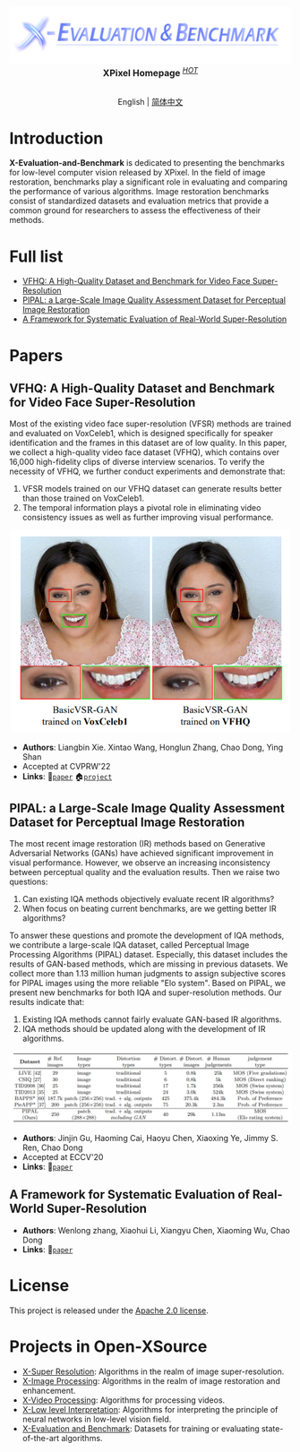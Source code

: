<div align="center">
  <img src="assets/logo.png"/>
  <div align="center">
    <b><font size="3">XPixel Homepage</font></b>
    <sup>
      <a href="http://xpixel.group/">
        <i><font size="2">HOT</font></i>
      </a>
    </sup>
  </div>
  <div>&nbsp;</div>
</div>

<div align="center">

English | [简体中文](README_zh-CN.md)

</div>

# Introduction

**X-Evaluation-and-Benchmark** is dedicated to presenting the benchmarks for low-level computer vision released by XPixel. In the field of image restoration, benchmarks play a significant role in evaluating and comparing the performance of various algorithms. Image restoration benchmarks consist of standardized datasets and evaluation metrics that provide a common ground for researchers to assess the effectiveness of their methods. 

# Full list

- [VFHQ: A High-Quality Dataset and Benchmark for Video Face Super-Resolution](#vfhq)
- [PIPAL: a Large-Scale Image Quality Assessment Dataset for Perceptual Image Restoration](#pipal)
- [A Framework for Systematic Evaluation of Real-World Super-Resolution](#realsr_se)

# Papers

## <a name="vfhq"></a>VFHQ: A High-Quality Dataset and Benchmark for Video Face Super-Resolution

Most of the existing video face super-resolution (VFSR) methods are trained and evaluated on VoxCeleb1, which is designed specifically for speaker identification and the frames in this dataset are of low quality. In this paper, we collect a high-quality video face dataset (VFHQ), which contains over 16,000 high-fidelity clips of diverse interview scenarios. To verify the necessity of VFHQ, we further conduct experiments and demonstrate that:
1. VFSR models trained on our VFHQ dataset can generate results better than those trained on VoxCeleb1.
2. The temporal information plays a pivotal role in eliminating video consistency issues as well as further improving visual performance.

<div align="center">
  <img src="assets/vfhq.png" width="500"/>
</div>

- **Authors**: Liangbin Xie. Xintao Wang, Honglun Zhang, Chao Dong, Ying Shan
- Accepted at CVPRW'22
- **Links**: :scroll:[`paper`](https://arxiv.org/abs/2205.03409) :house:[`project`](https://liangbinxie.github.io/projects/vfhq)

## <a name="pipal"></a>PIPAL: a Large-Scale Image Quality Assessment Dataset for Perceptual Image Restoration

The most recent image restoration (IR) methods based on Generative Adversarial Networks (GANs) have achieved significant improvement in visual performance. However, we observe an increasing inconsistency between perceptual quality and the evaluation results. Then we raise two questions:
1. Can existing IQA methods objectively evaluate recent IR algorithms?
2. When focus on beating current benchmarks, are we getting better IR algorithms?

To answer these questions and promote the development of IQA methods, we contribute a large-scale IQA dataset, called Perceptual Image Processing Algorithms (PIPAL) dataset. Especially, this dataset includes the results of GAN-based methods, which are missing in previous datasets. We collect more than 1.13 million human judgments to assign subjective scores for PIPAL images using the more reliable "Elo system". Based on PIPAL, we present new benchmarks for both IQA and super-resolution methods. Our results indicate that:
1. Existing IQA methods cannot fairly evaluate GAN-based IR algorithms.
2. IQA methods should be updated along with the development of IR algorithms.

<div align="center">
  <img src="assets/pipal.png" width="700"/>
</div>

- **Authors**: Jinjin Gu, Haoming Cai, Haoyu Chen, Xiaoxing Ye, Jimmy S. Ren, Chao Dong
- Accepted at ECCV'20
- **Links**: :scroll:[`paper`](https://arxiv.org/abs/2007.12142)

## <a name="realsr_se"></a>A Framework for Systematic Evaluation of Real-World Super-Resolution

- **Authors**: Wenlong zhang, Xiaohui Li, Xiangyu Chen, Xiaoming Wu, Chao Dong
- **Links**: :scroll:[`paper`](TODO)

# License

This project is released under the [Apache 2.0 license](LICENSE).

# Projects in Open-XSource

- [X-Super Resolution](https://github.com/Open-XSource/X-Super-Resolution): Algorithms in the realm of image super-resolution.
- [X-Image Processing](https://github.com/Open-XSource/X-Image-Processing): Algorithms in the realm of image restoration and enhancement.
- [X-Video Processing](https://github.com/Open-XSource/X-Video-Processing): Algorithms for processing videos.
- [X-Low level Interpretation](https://github.com/Open-XSource/X-Low-level-Interpretation): Algorithms for interpreting the principle of neural networks in low-level vision field.
- [X-Evaluation and Benchmark](https://github.com/Open-XSource/X-Evaluation-and-Benchmark): Datasets for training or evaluating state-of-the-art algorithms.

